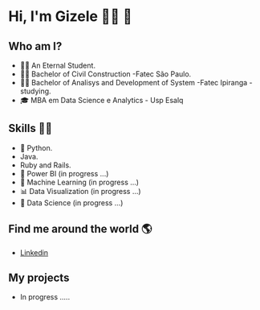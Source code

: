  # **Hi, I'm Gizele** 👩‍💻 👋 

## Who am I? 

* 👩‍🏫 An Eternal Student.
* 👩‍🎓 Bachelor of Civil Construction -Fatec São Paulo.
* 👩‍🎓 Bachelor of Analisys and Development of System -Fatec Ipiranga - studying.
* 🎓 MBA em Data Science e Analytics - Usp Esalq

## Skills 👩‍💻

* 🐍 Python.
* Java.
* Ruby and Rails.
* 🧮 Power BI (in progress ...)
* 🔮 Machine Learning (in progress ...)
* 📊 Data Visualization (in progress ...)
* 🧪 Data Science (in progress ...)

## Find me around the world :earth_americas:

*  [Linkedin]( https://www.linkedin.com/in/gizelecorreia/)


## **My projects**

* In progress .....



